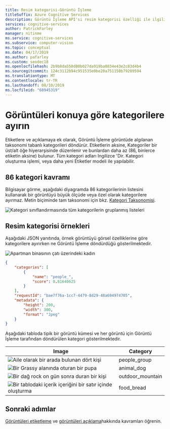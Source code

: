 ```yaml
---
title: Resim kategorisi-Görüntü İşleme
titleSuffix: Azure Cognitive Services
description: Görüntü İşleme API'si resim kategorisi özelliği ile ilgili kavramları öğrenin.
services: cognitive-services
author: PatrickFarley
manager: nitinme
ms.service: cognitive-services
ms.subservice: computer-vision
ms.topic: conceptual
ms.date: 04/17/2019
ms.author: pafarley
ms.custom: seodec18
ms.openlocfilehash: 2b9b8da550d80b027da919ba0834e43e2c83d4b4
ms.sourcegitcommit: 124c3112b94c951535e0be20a751150b79289594
ms.translationtype: MT
ms.contentlocale: tr-TR
ms.lasthandoff: 08/10/2019
ms.locfileid: "68945319"
---
```

# <a name="categorize-images-by-subject-matter"></a>Görüntüleri konuya göre kategorilere ayırın

Etiketlere ve açıklamaya ek olarak, Görüntü İşleme görüntüde algılanan taksonomi tabanlı kategorileri döndürür. Etiketlerin aksine, Kategoriler bir üst/alt öğe hiyerarşisinde düzenlenir ve bunlardan daha az (86, binlerce etiketin aksine) bulunur. Tüm kategori adları Ingilizce 'Dir. Kategori oluşturma işlemi, veya daha yeni Etiketler modeli ile yapılabilir.

## <a name="the-86-category-concept"></a>86 kategori kavramı

Bilgisayar görme, aşağıdaki diyagramda 86 kategorilerinin listesini kullanarak bir görüntüyü büyük ölçüde veya özel olarak kategorilere ayırmaz. Metin biçiminde tam taksonomi için bkz. [Kategori Taksonomisi](category-taxonomy.md).

![Kategori sınıflandırmasında tüm kategorilerin gruplanmış listeleri](./Images/analyze_categories-v2.png)

## <a name="image-categorization-examples"></a>Resim kategorisi örnekleri

Aşağıdaki JSON yanıtında, örnek görüntüyü görsel özelliklerine göre kategorilere ayırırken ne Görüntü İşleme döndürdüğü gösterilmektedir.

![Apartman binasının çatı üzerindeki kadın](./Images/woman_roof.png)

```json
{
    "categories": [
        {
            "name": "people_",
            "score": 0.81640625
        }
    ],
    "requestId": "bae7f76a-1cc7-4479-8d29-48a694974705",
    "metadata": {
        "height": 200,
        "width": 300,
        "format": "Jpeg"
    }
}
```

Aşağıdaki tabloda tipik bir görüntü kümesi ve her görüntü için Görüntü İşleme tarafından döndürülen kategori gösterilmektedir.

| Image | Category |
|-------|----------|
| ![Aile olarak bir arada bulunan dört kişi](./Images/family_photo.png) | people_group |
| ![Bir Grassy alanında oturan bir pupa](./Images/cute_dog.png) | animal_dog |
| ![Bir dağ rock on gün sonra duran bir kişi](./Images/mountain_vista.png) | outdoor_mountain |
| ![Bir tablodaki içerik içeriğini bir satır içinde oluşturma](./Images/bread.png) | food_bread |

## <a name="next-steps"></a>Sonraki adımlar

[Görüntüleri etiketleme](concept-tagging-images.md) ve [görüntüleri açıklama](concept-describing-images.md)hakkında kavramları öğrenin.
